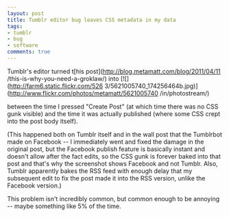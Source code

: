 ```yaml
---
layout: post
title: Tumblr editor bug leaves CSS metadata in my data
tags:
- tumblr
- bug
- software
comments: true
---
```

Tumblr's editor turned t[his post](http://blog.metamatt.com/blog/2011/04/11
/this-is-why-you-need-a-groklaw/) into [![](http://farm6.static.flickr.com/526
3/5621005740_174256464b.jpg)](http://www.flickr.com/photos/metamatt/5621005740
/in/photostream/)

between the time I pressed "Create Post" (at which time there was no CSS gunk
visible) and the time it was actually published (where some CSS crept into the
post body itself).

(This happened both on Tumblr itself and in the wall post that the Tumblrbot
made on Facebook -- I immediately went and fixed the damage in the original
post, but the Facebook publish feature is basically instant and doesn't allow
after the fact edits, so the CSS gunk is forever baked into that post and
that's why the screenshot shows Facebook and not Tumblr. Also, Tumblr
apparently bakes the RSS feed with enough delay that my subsequent edit to fix
the post made it into the RSS version, unlike the Facebook version.)

This problem isn't incredibly common, but common enough to be annoying --
maybe something like 5% of the time.

